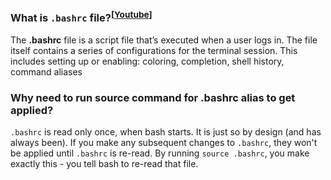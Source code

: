 ### What is `.bashrc` file?<sup>[[Youtube](https://www.youtube.com/watch?v=pYL0iKIyik4&ab_channel=ProgrammingKnowledge)]
The **.bashrc** file is a script file that’s executed when a user logs in. The file itself contains a series of configurations for the terminal session. This includes setting up or enabling: coloring, completion, shell history, command aliases

### Why need to run source command for .bashrc alias to get applied?
`.bashrc` is read only once, when bash starts. It is just so by design (and has always been). If you make any subsequent changes to `.bashrc`, they won't be applied until `.bashrc` is re-read. By running `source .bashrc`, you make exactly this - you tell bash to re-read that file.
